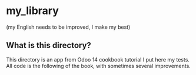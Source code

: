 # my_library
(my English needs to be improved, I make my best) 

## What is this directory?
This directory is an app from Odoo 14 cookbook tutorial
I put here my tests.
All code is the following of the book, with sometimes several improvements.
